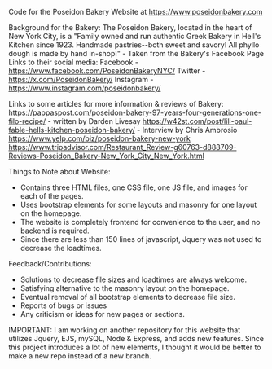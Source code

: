 Code for the Poseidon Bakery Website at https://www.poseidonbakery.com

Background for the Bakery:
The Poseidon Bakery, located in the heart of New York City, is a "Family owned and run authentic Greek Bakery in Hell's Kitchen since 1923. Handmade pastries--both sweet and savory! All phyllo dough is made by hand in-shop!" - Taken from the Bakery's Facebook Page
Links to their social media:
Facebook - https://www.facebook.com/PoseidonBakeryNYC/
Twitter - https://x.com/PoseidonBakery/
Instagram - https://www.instagram.com/poseidonbakery/

Links to some articles for more information & reviews of Bakery:
https://pappaspost.com/poseidon-bakery-97-years-four-generations-one-filo-recipe/ - written by Darden Livesay
https://w42st.com/post/lili-paul-fable-hells-kitchen-poseidon-bakery/ - Interview by Chris Ambrosio
https://www.yelp.com/biz/poseidon-bakery-new-york
https://www.tripadvisor.com/Restaurant_Review-g60763-d888709-Reviews-Poseidon_Bakery-New_York_City_New_York.html


Things to Note about Website:
- Contains three HTML files, one CSS file, one JS file, and images for each of the pages.
- Uses bootstrap elements for some layouts and masonry for one layout on the homepage.
- The website is completely frontend for convenience to the user, and no backend is required.
- Since there are less than 150 lines of javascript, Jquery was not used to decrease the loadtimes.


Feedback/Contributions:
- Solutions to decrease file sizes and loadtimes are always welcome.
- Satisfying alternative to the masonry layout on the homepage.
- Eventual removal of all bootstrap elements to decrease file size.
- Reports of bugs or issues
- Any criticism or ideas for new pages or sections.

IMPORTANT:
I am working on another repository for this website that utilizes Jquery, EJS, mySQL, Node & Express, and adds new features. 
Since this project introduces a lot of new elements, I thought it would be better to make a new repo instead of a new branch.
